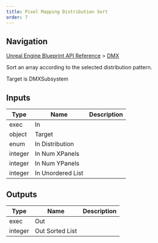 ```yaml
---
title: Pixel Mapping Distribution Sort
order: 7
---
```

## Navigation

[Unreal Engine Blueprint API Reference](https://dev.epicgames.com/documentation/en-us/unreal-engine/BlueprintAPI) > [DMX](https://dev.epicgames.com/documentation/en-us/unreal-engine/BlueprintAPI/DMX)

Sort an array according to the selected distribution pattern.

Target is DMXSubsystem

## Inputs

| Type | Name | Description |
| --- | --- | --- |
| exec | In |  |
| object | Target |  |
| enum | In Distribution |  |
| integer | In Num XPanels |  |
| integer | In Num YPanels |  |
| integer | In Unordered List |  |

## Outputs

| Type | Name | Description |
| --- | --- | --- |
| exec | Out |  |
| integer | Out Sorted List |  |
